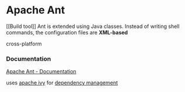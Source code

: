 # Apache Ant
[[Build tool]]
Ant is extended using Java classes. 
Instead of writing shell commands, the configuration files are **XML-based**

cross-platform

### Documentation
[Apache Ant - Documentation](https://ant.apache.org/manual/index.html)

uses [apache ivy](/Apache_Ivy.md) for [dependency management]()
